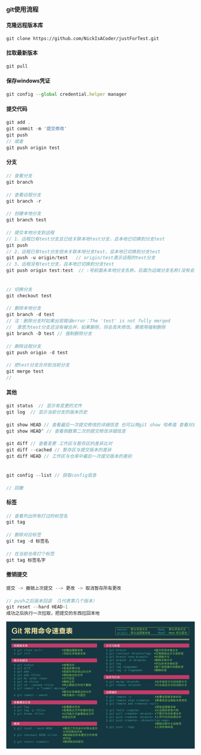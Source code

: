 ### git使用流程

#### 克隆远程版本库
```
git clone https://github.com/NickIsACoder/justForTest.git
```

#### 拉取最新版本
```JavaScript
git pull
```

#### 保存windows凭证
```JavaScript
git config --global credential.helper manager
```

#### 提交代码
```JavaScript
git add . 
git commit -m '提交修改'
git push
// 或者
git push origin test
```

#### 分支
``` JavaScript
// 查看分支
git branch

// 查看远程分支
git branch -r

// 创建本地分支
git branch test

// 提交本地分支到远程
// 1、远程已有test分支且已经关联本地test分支，且本地已切换到分支test
git push
// 2、远程已有test分支但未关联本地分支test，且本地已切换到分支test
git push -u origin/test   // origin/test表示远程的test分支
// 3、远程没有test分支，且本地已切换到分支test
git push origin test:test  // :号前面未本地分支名称，后面为远端分支名称(没有会自动创建)


// 切换分支
git checkout test

// 删除本地分支
git branch -d test
// 注：删除分支时如果出现错误error：The 'test' is not fully merged
//  意思为test分支还没有被合并，如果删除，将会丢失修改。需使用强制删除
git branch -D test // 强制删除分支

// 删除远程分支
git push origin -d test 

// 把test分支合并到当前分支
git merge test  
// 
```


#### 其他
```JavaScript
git status  // 显示有变更的文件
git log  // 显示当前分支的版本历史

git show HEAD // 查看最后一次提交修改的详细信息 也可以用git show 哈希值 查看对应的内容
git show HEAD^ // 查看倒数第二次的提交修改详细信息

git diff // 查看变更 工作区与暂存区的差异比对
git diff --cached // 暂存区与提交版本的差异
git diff HEAD // 工作区与仓库中最后一次提交版本的差别


git config --list // 获取config信息

// 回撤
```

#### 标签
```JavaScript
// 查看列出所有打过的标签名
git tag

// 删除对应标签
git tag -d 标签名 

// 在当前仓库打个标签
git tag 标签名字 
```

#### 撤销提交
```JavaScript
提交 -> 撤销上次提交 --> 更改 -> 取消暂存所有更改 
 
// push之后版本回退 （1代表第几个版本）
git reset --hard HEAD~1
成功之后执行一次拉取，把提交的东西拉回本地

```

![GitCheatSheet](GitCheatSheet.jpg)